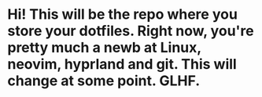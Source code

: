 # Hi! This will be the repo where you store your dotfiles. Right now, you're pretty much a newb at Linux, neovim, hyprland and git. This will change at some point. GLHF.
